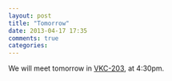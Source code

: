 ```yaml
---
layout: post
title: "Tomorrow"
date: 2013-04-17 17:35
comments: true
categories: 
---
```


We will meet tomorrow in [VKC-203](http://goo.gl/maps/fwVAK), at 4:30pm.